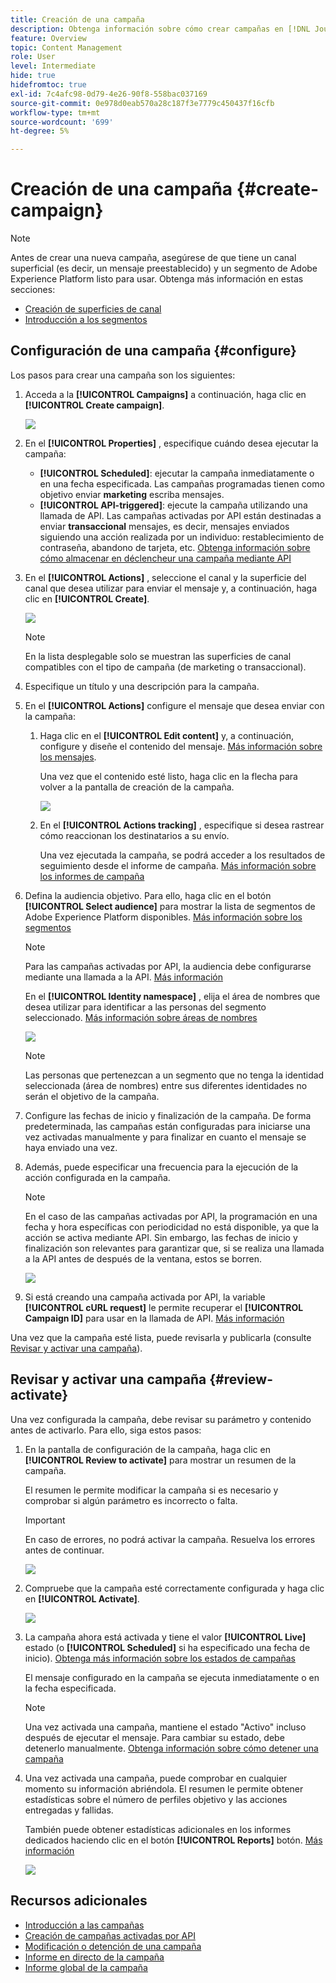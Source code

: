 ```yaml
---
title: Creación de una campaña
description: Obtenga información sobre cómo crear campañas en [!DNL Journey Optimizer]
feature: Overview
topic: Content Management
role: User
level: Intermediate
hide: true
hidefromtoc: true
exl-id: 7c4afc98-0d79-4e26-90f8-558bac037169
source-git-commit: 0e978d0eab570a28c187f3e7779c450437f16cfb
workflow-type: tm+mt
source-wordcount: '699'
ht-degree: 5%

---
```


# Creación de una campaña {#create-campaign}

>[!NOTE]
>
>Antes de crear una nueva campaña, asegúrese de que tiene un canal superficial (es decir, un mensaje preestablecido) y un segmento de Adobe Experience Platform listo para usar. Obtenga más información en estas secciones:
>
>* [Creación de superficies de canal](../configuration/message-presets.md)
>* [Introducción a los segmentos](../segment/about-segments.md)


## Configuración de una campaña {#configure}

Los pasos para crear una campaña son los siguientes:

1. Acceda a la **[!UICONTROL Campaigns]** a continuación, haga clic en **[!UICONTROL Create campaign]**.

   ![](assets/create-campaign.png)

1. En el **[!UICONTROL Properties]** , especifique cuándo desea ejecutar la campaña:

   * **[!UICONTROL Scheduled]**: ejecutar la campaña inmediatamente o en una fecha especificada. Las campañas programadas tienen como objetivo enviar **marketing** escriba mensajes.
   * **[!UICONTROL API-triggered]**: ejecute la campaña utilizando una llamada de API. Las campañas activadas por API están destinadas a enviar **transaccional** mensajes, es decir, mensajes enviados siguiendo una acción realizada por un individuo: restablecimiento de contraseña, abandono de tarjeta, etc. [Obtenga información sobre cómo almacenar en déclencheur una campaña mediante API](api-triggered-campaigns.md)

1. En el **[!UICONTROL Actions]** , seleccione el canal y la superficie del canal que desea utilizar para enviar el mensaje y, a continuación, haga clic en **[!UICONTROL Create]**.

   ![](assets/create-campaign-action.png)

   >[!NOTE]
   >
   >En la lista desplegable solo se muestran las superficies de canal compatibles con el tipo de campaña (de marketing o transaccional).

1. Especifique un título y una descripción para la campaña.

   <!--To test the content of your message, toggle the **[!UICONTROL Content experiment]** option on. This allows you to test multiple variables of a delivery on populations samples, in order to define which treatment has the biggest impact on the targeted population.[Learn more about content experiment](../campaigns/content-experiment.md).-->

1. En el **[!UICONTROL Actions]** configure el mensaje que desea enviar con la campaña:

   1. Haga clic en el **[!UICONTROL Edit content]** y, a continuación, configure y diseñe el contenido del mensaje. [Más información sobre los mensajes](../messages/get-started-content.md).

      Una vez que el contenido esté listo, haga clic en la flecha para volver a la pantalla de creación de la campaña.

      ![](assets/create-campaign-design.png)

   1. En el **[!UICONTROL Actions tracking]** , especifique si desea rastrear cómo reaccionan los destinatarios a su envío.

      Una vez ejecutada la campaña, se podrá acceder a los resultados de seguimiento desde el informe de campaña. [Más información sobre los informes de campaña](campaign-global-report.md)

1. Defina la audiencia objetivo. Para ello, haga clic en el botón **[!UICONTROL Select audience]** para mostrar la lista de segmentos de Adobe Experience Platform disponibles. [Más información sobre los segmentos](../segment/about-segments.md)

   >[!NOTE]
   >
   >Para las campañas activadas por API, la audiencia debe configurarse mediante una llamada a la API. [Más información](api-triggered-campaigns.md)

   En el **[!UICONTROL Identity namespace]** , elija el área de nombres que desea utilizar para identificar a las personas del segmento seleccionado. [Más información sobre áreas de nombres](../event/about-creating.md#select-the-namespace)

   ![](assets/create-campaign-namespace.png)

   >[!NOTE]
   >
   >Las personas que pertenezcan a un segmento que no tenga la identidad seleccionada (área de nombres) entre sus diferentes identidades no serán el objetivo de la campaña.

1. Configure las fechas de inicio y finalización de la campaña. De forma predeterminada, las campañas están configuradas para iniciarse una vez activadas manualmente y para finalizar en cuanto el mensaje se haya enviado una vez.

1. Además, puede especificar una frecuencia para la ejecución de la acción configurada en la campaña.

   >[!NOTE]
   >
   >En el caso de las campañas activadas por API, la programación en una fecha y hora específicas con periodicidad no está disponible, ya que la acción se activa mediante API. Sin embargo, las fechas de inicio y finalización son relevantes para garantizar que, si se realiza una llamada a la API antes de después de la ventana, estos se borren.

   ![](assets/create-campaign-schedule.png)

1. Si está creando una campaña activada por API, la variable **[!UICONTROL cURL request]** le permite recuperar el **[!UICONTROL Campaign ID]** para usar en la llamada de API. [Más información](api-triggered-campaigns.md)

Una vez que la campaña esté lista, puede revisarla y publicarla (consulte [Revisar y activar una campaña](#review-activate)).

## Revisar y activar una campaña {#review-activate}

Una vez configurada la campaña, debe revisar su parámetro y contenido antes de activarlo. Para ello, siga estos pasos:

1. En la pantalla de configuración de la campaña, haga clic en **[!UICONTROL Review to activate]** para mostrar un resumen de la campaña.

   El resumen le permite modificar la campaña si es necesario y comprobar si algún parámetro es incorrecto o falta.

   >[!IMPORTANT]
   >
   >En caso de errores, no podrá activar la campaña. Resuelva los errores antes de continuar.

   ![](assets/create-campaign-alerts.png)

1. Compruebe que la campaña esté correctamente configurada y haga clic en **[!UICONTROL Activate]**.

   ![](assets/create-campaign-review.png)

1. La campaña ahora está activada y tiene el valor **[!UICONTROL Live]** estado (o **[!UICONTROL Scheduled]**  si ha especificado una fecha de inicio). [Obtenga más información sobre los estados de campañas](get-started-with-campaigns.md#statuses)

   El mensaje configurado en la campaña se ejecuta inmediatamente o en la fecha especificada.

   >[!NOTE]
   >
   >Una vez activada una campaña, mantiene el estado &quot;Activo&quot; incluso después de ejecutar el mensaje. Para cambiar su estado, debe detenerlo manualmente. [Obtenga información sobre cómo detener una campaña](modify-stop-campaign.md)

1. Una vez activada una campaña, puede comprobar en cualquier momento su información abriéndola. El resumen le permite obtener estadísticas sobre el número de perfiles objetivo y las acciones entregadas y fallidas.

   También puede obtener estadísticas adicionales en los informes dedicados haciendo clic en el botón **[!UICONTROL Reports]** botón. [Más información](campaign-global-report.md)

   ![](assets/create-campaign-summary.png)

## Recursos adicionales

* [Introducción a las campañas](get-started-with-campaigns.md)
* [Creación de campañas activadas por API](api-triggered-campaigns.md)
* [Modificación o detención de una campaña](modify-stop-campaign.md)
* [Informe en directo de la campaña](campaign-live-report.md)
* [Informe global de la campaña](campaign-global-report.md)

